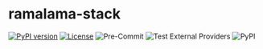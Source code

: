 # ramalama-stack

[![PyPI version](https://img.shields.io/pypi/v/ramalama-stack.svg)](https://pypi.org/project/ramalama-stack/)
[![License](https://img.shields.io/pypi/l/ramalama-stack.svg)](https://github.com/containers/ramalama-stack/blob/main/LICENSE)
![Pre-Commit](https://github.com/containers/ramalama-stack/actions/workflows/pre-commit.yml/badge.svg?branch=main)
![Test External Providers](https://github.com/containers/ramalama-stack/actions/workflows/test-external-providers.yml/badge.svg?branch=main)
![PyPI](https://github.com/containers/ramalama-stack/actions/workflows/pypi.yml/badge.svg?branch=main)

